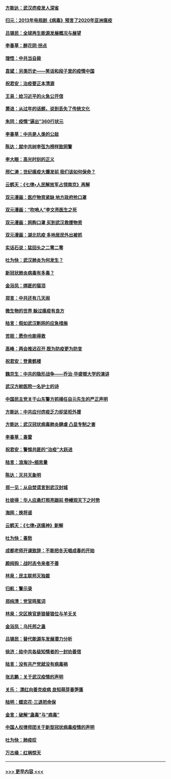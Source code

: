 #### [方能达：武汉疠疫发人深省](../pages/nsc993/n11891376.md?t=02241731) 
#### [归元：2013年电视剧《病毒》预言了2020年亚洲瘟疫](../pages/nsc993/n11891126.md?t=02241731) 
#### [吕锡民：全球再生能源发展概况与展望](../pages/nsc993/n11890613.md?t=02241731) 
#### [李春草：醉花阴·拐点](../pages/nsc993/n11890567.md?t=02241731) 
#### [理悟：中共当自毙](../pages/nsc993/n11890559.md?t=02241731) 
#### [袁斌：另类历史——笑话和段子里的疫情中国](../pages/nsc993/n11889243.md?t=02241731) 
#### [祝君安：治疫要正本清源](../pages/nsc993/n11889085.md?t=02241731) 
#### [王易：给习近平的火急公开信](../pages/nsc993/n11888225.md?t=02241731) 
#### [萧进：从过年的话题，说到丢失了传统文化](../pages/nsc993/n11887732.md?t=02241731) 
#### [朱同：疫情“逼出”360行状元](../pages/nsc993/n11887678.md?t=02241731) 
#### [李春草：中共是人类的公敌](../pages/nsc993/n11887656.md?t=02241731) 
#### [陈达：就中共树李弦为榜样致网警](../pages/nsc993/n11887625.md?t=02241731) 
#### [李大眼：高光时刻的正义](../pages/nsc993/n11887585.md?t=02241731) 
#### [邢仁涛：世纪瘟疫大爆发前 我们该如何保命？](../pages/nsc993/n11887535.md?t=02241731) 
#### [云鹤天：《七律▪人民解放军占领南京》再解](../pages/nsc993/n11887524.md?t=02241731) 
#### [双元漫画：医疗物资紧缺 地方政府抢口罩](../pages/nsc993/n11884744.md?t=02241731) 
#### [双元漫画：“吹哨人”李文亮医生之死](../pages/nsc993/n11884705.md?t=02241731) 
#### [双元漫画：网购口罩 买到武汉救援物资](../pages/nsc993/n11884670.md?t=02241731) 
#### [双元漫画：湖北抗疫 多地居民外出被抓](../pages/nsc993/n11884643.md?t=02241731) 
#### [实话石说：猛回头之二零二零](../pages/nsc993/n11883968.md?t=02241731) 
#### [吐为快：武汉肺炎为何发生？](../pages/nsc993/n11882180.md?t=02241731) 
#### [新冠状肺炎病毒有多毒？](../pages/nsc993/n11881790.md?t=02241731) 
#### [金浴凤：绑匪的猫泪](../pages/nsc993/n11880664.md?t=02241731) 
#### [郑言：中共还有几天闹](../pages/nsc993/n11880645.md?t=02241731) 
#### [微生物的世界 躲过瘟疫有良方](../pages/nsc993/n11880492.md?t=02241731) 
#### [陆言：假如武汉断网的应急措施](../pages/nsc993/n11880619.md?t=02241731) 
#### [苦胆：愿你也能得救](../pages/nsc993/n11880601.md?t=02241731) 
#### [高峰：两会推迟召开  既为防疫更为防变](../pages/nsc993/n11879977.md?t=02241731) 
#### [祝君安：登黄鹤楼](../pages/nsc993/n11880583.md?t=02241731) 
#### [魏京生：中共的隐形战争——乔治‧华盛顿大学的演讲](../pages/nsc993/n11879765.md?t=02241731) 
#### [武汉方舱医院一名护士的诗](../pages/nsc993/n11878480.md?t=02241731) 
#### [中国民主党关于山东警方抓捕任自元先生的严正声明](../pages/nsc993/n11877506.md?t=02241731) 
#### [方能达：中共应付疠疫乏力却坚拒外援](../pages/nsc993/n11877497.md?t=02241731) 
#### [方能达：武汉冠状病毒肺炎肆虐 凸显专制之害](../pages/nsc993/n11877475.md?t=02241731) 
#### [李春草：春雷](../pages/nsc993/n11876287.md?t=02241731) 
#### [祝君安：警惕共匪的“治疫”大跃进](../pages/nsc993/n11876084.md?t=02241731) 
#### [陆言：浪淘沙•细思量](../pages/nsc993/n11876071.md?t=02241731) 
#### [陈达：灭共天象明](../pages/nsc993/n11876063.md?t=02241731) 
#### [郑一见：从自焚谎言到武汉封城](../pages/nsc993/n11875621.md?t=02241731) 
#### [杜彼得：华人应悬灯照亮跟前 卷幔观天下之时势](../pages/nsc993/n11874822.md?t=02241731) 
#### [海网：换将谣](../pages/nsc993/n11873712.md?t=02241731) 
#### [云鹤天：《七律▪送瘟神》新解](../pages/nsc993/n11873598.md?t=02241731) 
#### [吐为快：春愁](../pages/nsc993/n11872801.md?t=02241731) 
#### [成都老师开课致辞：不能把冬天唱成春的开始](../pages/nsc993/n11872653.md?t=02241731) 
#### [颜纯钩：战时态令来者不善](../pages/nsc993/n11872011.md?t=02241731) 
#### [林泉：民主联邦灭独裁](../pages/nsc993/n11870998.md?t=02241731) 
#### [归航：警示录](../pages/nsc993/n11870963.md?t=02241731) 
#### [郑纯清：党官鸣冤词](../pages/nsc993/n11870938.md?t=02241731) 
#### [林泉：灾区换官是狼替狼位与羊无关](../pages/nsc993/n11870896.md?t=02241731) 
#### [金浴凤：乌托邦之蛊](../pages/nsc993/n11870879.md?t=02241731) 
#### [吕锡民：替代能源车发展潜力分析](../pages/nsc993/n11870656.md?t=02241731) 
#### [徐济：给中共各级知情者的一封劝善信](../pages/nsc993/n11868561.md?t=02241731) 
#### [陆言：没有共产党就没有病毒祸](../pages/nsc993/n11868232.md?t=02241731) 
#### [张志鹏：关于武汉疫情的声明](../pages/nsc993/n11867182.md?t=02241731) 
#### [关乐： 漂红向善克疫病 良知萌芽春笋蓬](../pages/nsc993/n11865710.md?t=02241731) 
#### [陆明：蝶恋花‧三退把命保](../pages/nsc993/n11865673.md?t=02241731) 
#### [金言：破解“蛊毒”与“病毒”](../pages/nsc993/n11864103.md?t=02241731) 
#### [中国人权律师团关于新型冠状病毒疫情的声明](../pages/nsc993/n11864249.md?t=02241731) 
#### [吐为快：肺疫叹](../pages/nsc993/n11864027.md?t=02241731) 
#### [万古缘：红祸惊天](../pages/nsc993/n11864079.md?t=02241731) 

----
#### [ >>> 更早内容 <<< ](../indexes/nsc993-earlier.md)
